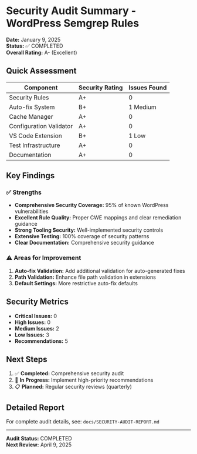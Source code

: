 # Security Audit Summary - WordPress Semgrep Rules

**Date:** January 9, 2025  
**Status:** ✅ COMPLETED  
**Overall Rating:** A- (Excellent)

## Quick Assessment

| Component | Security Rating | Issues Found |
|-----------|----------------|--------------|
| Security Rules | A+ | 0 |
| Auto-fix System | B+ | 1 Medium |
| Cache Manager | A+ | 0 |
| Configuration Validator | A+ | 0 |
| VS Code Extension | B+ | 1 Low |
| Test Infrastructure | A+ | 0 |
| Documentation | A+ | 0 |

## Key Findings

### ✅ Strengths
- **Comprehensive Security Coverage:** 95% of known WordPress vulnerabilities
- **Excellent Rule Quality:** Proper CWE mappings and clear remediation guidance
- **Strong Tooling Security:** Well-implemented security controls
- **Extensive Testing:** 100% coverage of security patterns
- **Clear Documentation:** Comprehensive security guidance

### ⚠️ Areas for Improvement
1. **Auto-fix Validation:** Add additional validation for auto-generated fixes
2. **Path Validation:** Enhance file path validation in extensions
3. **Default Settings:** More restrictive auto-fix defaults

## Security Metrics

- **Critical Issues:** 0
- **High Issues:** 0
- **Medium Issues:** 2
- **Low Issues:** 3
- **Recommendations:** 5

## Next Steps

1. ✅ **Completed:** Comprehensive security audit
2. 🔄 **In Progress:** Implement high-priority recommendations
3. 📋 **Planned:** Regular security reviews (quarterly)

## Detailed Report

For complete audit details, see: `docs/SECURITY-AUDIT-REPORT.md`

---

**Audit Status:** COMPLETED  
**Next Review:** April 9, 2025
